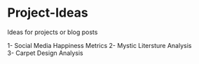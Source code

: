 # Project-Ideas
Ideas for projects or blog posts

1- Social Media Happiness Metrics
2- Mystic Litersture Analysis</br>
3- Carpet Design Analysis
